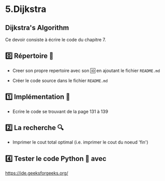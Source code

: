 # 5.Dijkstra

## Dijkstra's Algorithm

Ce devoir consiste à écrire le code du chapitre 7.

## :zero: Répertoire :page_facing_up:

* Creer son propre repertoire avec son :id: en ajoutant le fichier `README.md`

* Créer le code source dans le fichier `README.md`

## :one: Implémentation :palm_tree:

* Ecrire le code se trouvant de la page 131 à 139


## :two: La recherche :mag:

* Imprimer le cout total optimal (i.e. imprimer le cout du noeud 'fin')


## :four: Tester le code Python :snake: avec 

https://ide.geeksforgeeks.org/

